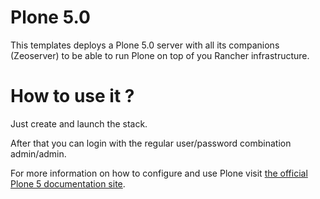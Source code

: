 # Plone 5.0


This templates deploys a Plone 5.0 server with all its companions (Zeoserver) to be able to run Plone on top of you Rancher infrastructure.

# How to use it ?

Just create and launch the stack.

After that you can login with the regular user/password combination admin/admin.

For more information on how to configure and use Plone visit [the official Plone 5 documentation site](http://docs.plone.org/5/en/).